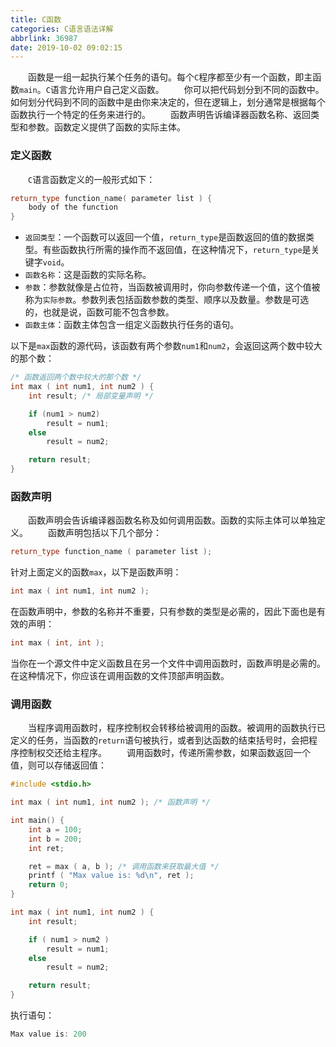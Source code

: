 ```yaml
---
title: C函数
categories: C语言语法详解
abbrlink: 36987
date: 2019-10-02 09:02:15
---
```

&emsp;&emsp;函数是一组一起执行某个任务的语句。每个`C`程序都至少有一个函数，即主函数`main`。`C`语言允许用户自己定义函数。<!--more-->
&emsp;&emsp;你可以把代码划分到不同的函数中。如何划分代码到不同的函数中是由你来决定的，但在逻辑上，划分通常是根据每个函数执行一个特定的任务来进行的。
&emsp;&emsp;函数声明告诉编译器函数名称、返回类型和参数。函数定义提供了函数的实际主体。

### 定义函数

&emsp;&emsp;`C`语言函数定义的一般形式如下：

``` cpp
return_type function_name( parameter list ) {
    body of the function
}
```

- `返回类型`：一个函数可以返回一个值，`return_type`是函数返回的值的数据类型。有些函数执行所需的操作而不返回值，在这种情况下，`return_type`是关键字`void`。
- `函数名称`：这是函数的实际名称。
- `参数`：参数就像是占位符，当函数被调用时，你向参数传递一个值，这个值被称为`实际参数`。参数列表包括函数参数的类型、顺序以及数量。参数是可选的，也就是说，函数可能不包含参数。
- `函数主体`：函数主体包含一组定义函数执行任务的语句。

以下是`max`函数的源代码，该函数有两个参数`num1`和`num2`，会返回这两个数中较大的那个数：

``` cpp
/* 函数返回两个数中较大的那个数 */
int max ( int num1, int num2 ) {
    int result; /* 局部变量声明 */

    if (num1 > num2)
        result = num1;
    else
        result = num2;

    return result;
}
```

### 函数声明

&emsp;&emsp;函数声明会告诉编译器函数名称及如何调用函数。函数的实际主体可以单独定义。
&emsp;&emsp;函数声明包括以下几个部分：

``` cpp
return_type function_name ( parameter list );
```

针对上面定义的函数`max`，以下是函数声明：

``` cpp
int max ( int num1, int num2 );
```

在函数声明中，参数的名称并不重要，只有参数的类型是必需的，因此下面也是有效的声明：

``` cpp
int max ( int, int );
```

当你在一个源文件中定义函数且在另一个文件中调用函数时，函数声明是必需的。在这种情况下，你应该在调用函数的文件顶部声明函数。

### 调用函数

&emsp;&emsp;当程序调用函数时，程序控制权会转移给被调用的函数。被调用的函数执行已定义的任务，当函数的`return`语句被执行，或者到达函数的结束括号时，会把程序控制权交还给主程序。
&emsp;&emsp;调用函数时，传递所需参数，如果函数返回一个值，则可以存储返回值：

``` cpp
#include <stdio.h>

int max ( int num1, int num2 ); /* 函数声明 */

int main() {
    int a = 100;
    int b = 200;
    int ret;

    ret = max ( a, b ); /* 调用函数来获取最大值 */
    printf ( "Max value is: %d\n", ret );
    return 0;
}

int max ( int num1, int num2 ) {
    int result;

    if ( num1 > num2 )
        result = num1;
    else
        result = num2;

    return result;
}
```

执行语句：

``` cpp
Max value is: 200
```